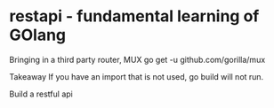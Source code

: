 # restapi - fundamental learning of GOlang

Bringing in a third party router, MUX
go get -u github.com/gorilla/mux

Takeaway
If you have an import that is not used, go build will not run.

Build a restful api